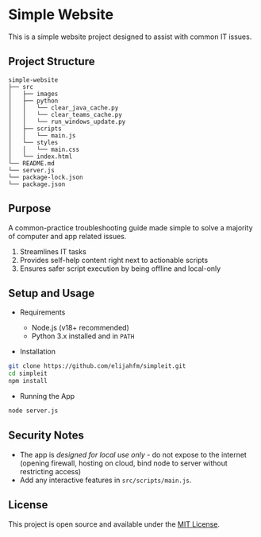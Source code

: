 # Simple Website

This is a simple website project designed to assist with common IT issues.

## Project Structure

```
simple-website
├── src
│   ├── images
│   ├── python
│   │   └── clear_java_cache.py
│   │   └── clear_teams_cache.py
│   │   └── run_windows_update.py
│   ├── scripts
│   │   └── main.js
│   └── styles
│   │   └── main.css
│   └── index.html
└── README.md
└── server.js
└── package-lock.json
└── package.json
```

## Purpose

A common-practice troubleshooting guide made simple to solve a majority of computer and app related issues.

1. Streamlines IT tasks
2. Provides self-help content right next to actionable scripts
3. Ensures safer script execution by being offline and local-only

## Setup and Usage

- Requirements
   - Node.js (v18+ recommended)
   - Python 3.x installed and in ```PATH```

- Installation
```bash
git clone https://github.com/elijahfm/simpleit.git
cd simpleit
npm install
```
- Running the App
```bash
node server.js
```

## Security Notes

- The app is *designed for local use only* - do not expose to the internet (opening firewall, hosting on cloud, bind node to server without restricting access)
- Add any interactive features in `src/scripts/main.js`.

## License

This project is open source and available under the [MIT License](LICENSE).
